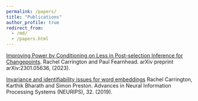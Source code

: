 ```yaml
---
permalink: /papers/
title: "Publications"
author_profile: true
redirect_from: 
  - /md/
  - /papers.html
---
```


[Improving Power by Conditioning on Less in Post-selection Inference for Changepoints](https://arxiv.org/pdf/2301.05636.pdf).
Rachel Carrington and Paul Fearnhead. arXiv preprint arXiv:2301.05636, (2023).

[Invariance and identifiability issues for word embeddings](https://proceedings.neurips.cc/paper/2019/file/44885837c518b06e3f98b41ab8cedc0f-Paper.pdf) 
Rachel Carrington, Karthik Bharath and Simon Preston. Advances in Neural Information Processing Systems (NEURIPS), 32. (2019).
